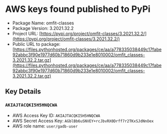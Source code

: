 # AWS keys found published to PyPi

* Package Name: omfit-classes
* Package Version: 3.2021.32.2
* Project URL: [https://pypi.org/project/omfit-classes/3.2021.32.2/](https://pypi.org/project/omfit-classes/3.2021.32.2/)
* Public URL to package: [https://files.pythonhosted.org/packages/ce/aa/a778335038449c17fabe92abbc3f90e1977d60b71860d9b233e1e8010002/omfit_classes-3.2021.32.2.tar.gz](https://files.pythonhosted.org/packages/ce/aa/a778335038449c17fabe92abbc3f90e1977d60b71860d9b233e1e8010002/omfit_classes-3.2021.32.2.tar.gz)

## Key Details
### `AKIAJTACQKI5H5HNQCWA`

* AWS Access Key ID: `AKIAJTACQKI5H5HNQCWA`
* AWS Secret Access Key: `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` 
* AWS role name: `user/gadb-user`
